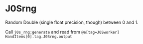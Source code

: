 # J0Srng
Random Double (single float precision, though) between 0 and 1.

Call `j0s_rng:generate` and read from `@e[tag=J0Sworker] HandItems[0].tag.J0Srng.output`
